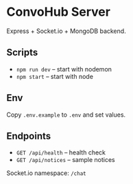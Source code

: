 # ConvoHub Server

Express + Socket.io + MongoDB backend.

## Scripts
- `npm run dev` – start with nodemon
- `npm start` – start with node

## Env
Copy `.env.example` to `.env` and set values.

## Endpoints
- `GET /api/health` – health check
- `GET /api/notices` – sample notices

Socket.io namespace: `/chat`
